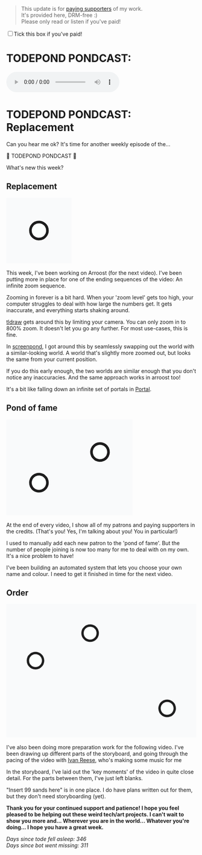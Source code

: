 > This update is for [paying supporters](https://patreon.com/TodePond) of my work.<br>
> It's provided here, DRM-free :)<br>
> Please only read or listen if you've paid!

<input id="paid-checkbox" type="checkbox"><label for="paid-checkbox">Tick this box if you've paid!</label>

<script>
  const key = 'pondcast/paid'
  const paid = localStorage.getItem(key)
  const checkbox = document.getElementById('paid-checkbox')
  if (paid) {
    checkbox.checked = true
  }
  checkbox.addEventListener('change', () => {
    if (checkbox.checked) {
      localStorage.setItem(key, 'true')
    } else {
      localStorage.removeItem(key)
    }
  })
</script>

# TODEPOND PONDCAST:

<audio controls>
  <source src="1.m4a" type="audio/x-m4a">
</audio>

# TODEPOND PONDCAST: Replacement

Can you hear me ok? It's time for another weekly episode of the...

🐸 TODEPOND PONDCAST 🐸

What's new this week?

## Replacement

![Screens](1.png)

This week, I've been working on Arroost (for the next video). I've been putting more in place for one of the ending sequences of the video: An infinite zoom sequence.

Zooming in forever is a bit hard. When your 'zoom level' gets too high, your computer struggles to deal with how large the numbers get. It gets inaccurate, and everything starts shaking around.

[tldraw](https://tldraw.com) gets around this by limiting your camera. You can only zoom in to 800% zoom. It doesn't let you go any further. For most use-cases, this is fine.

In [screenpond](https://www.youtube.com/watch?v=Q4OIcwt8vcE), I got around this by seamlessly swapping out the world with a similar-looking world. A world that's slightly more zoomed out, but looks the same from your current position.

If you do this early enough, the two worlds are similar enough that you don't notice any inaccuracies. And the same approach works in arroost too!

It's a bit like falling down an infinite set of portals in [Portal](https://www.youtube.com/watch?v=BePtsISQQpk).

## Pond of fame

![Pond of fame](2.png)

At the end of every video, I show all of my patrons and paying supporters in the credits. (That's you! Yes, I'm talking about you! You in particular!)

I used to manually add each new patron to the 'pond of fame'. But the number of people joining is now too many for me to deal with on my own. It's a nice problem to have!

I've been building an automated system that lets you choose your own name and colour. I need to get it finished in time for the next video.

## Order

![A timeline of a video](3.png)

I've also been doing more preparation work for the following video. I've been drawing up different parts of the storyboard, and going through the pacing of the video with [Ivan Reese](https://ivanish.ca/), who's making some music for me

In the storyboard, I've laid out the 'key moments' of the video in quite close detail. For the parts between them, I've just left blanks.

"Insert 99 sands here" is in one place. I do have plans written out for them, but they don't need storyboarding (yet).

**Thank you for your continued support and patience! I hope you feel pleased to be helping out these weird tech/art projects. I can't wait to show you more and... Wherever you are in the world... Whatever you're doing... I hope you have a great week.**

_Days since tode fell asleep: 346_<br>
_Days since bot went missing: 311_
